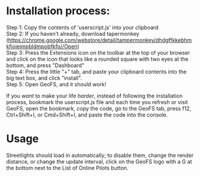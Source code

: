 # Installation process:  
Step 1: Copy the contents of 'userscript.js' into your clipboard  
Step 2: If you haven't already, download tapermonkey (https://chrome.google.com/webstore/detail/tampermonkey/dhdgffkkebhmkfjojejmpbldmpobfkfo//Open)  
Step 3: Press the Extensions icon on the toolbar at the top of your browser and click on the icon that looks like a rounded square with two eyes at the bottom, and press "Dashboard"  
Step 4: Press the little "+" tab, and paste your clipboard contents into the big text box, and click "install".  
Step 5: Open GeoFS, and it should work!  
  
If you _want_ to make your life _harder_, instead of following the installation process, bookmark the userscript.js file and each time you refresh or visit GeoFS, open the bookmark, copy the code, go to the GeoFS tab, press f12, Ctrl+Shift+I, or Cmd+Shift+I, and paste the code into the console.  
  
# Usage  
Streetlights should load in automatically; to disable them, change the render distance, or change the update interval, click on the GeoFS logo with a G at the bottom next to the List of Online Pilots button.
